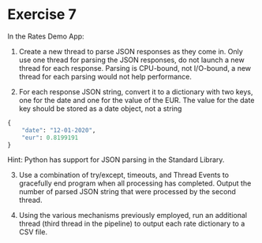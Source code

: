 # Exercise 7

In the Rates Demo App:

1. Create a new thread to parse JSON responses as they come in. Only use one thread for parsing the JSON responses, do not launch a new thread for each response. Parsing is CPU-bound, not I/O-bound, a new thread for each parsing would not help performance.

2. For each response JSON string, convert it to a dictionary with two keys, one for the date and one for the value of the EUR. The value for the date key should be stored as a date object, not a string

```python
{
    "date": "12-01-2020",
    "eur": 0.8199191
}
```

Hint: Python has support for JSON parsing in the Standard Library.

3. Use a combination of try/except, timeouts, and Thread Events to gracefully end program when all processing has completed. Output the number of parsed JSON string that were processed by the second thread.

4. Using the various mechanisms previously employed, run an additional thread (third thread in the pipeline) to output each rate dictionary to a CSV file.
